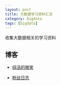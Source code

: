 ```yaml
---
layout: post
title: 大数据学习资料汇总
category: bigdata
tags: [bigdata]
---
```



收集大数据相关的学习资料


## 博客

- [纯洁的微笑](http://www.ityouknow.com)

- [粉丝日志](http://blog.fens.me/series-hadoop-family/)
